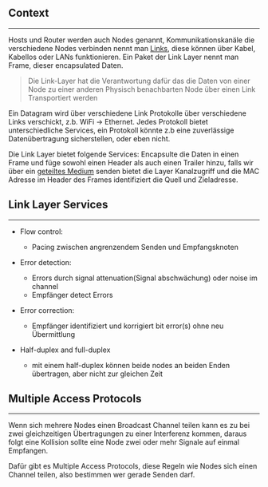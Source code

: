 ## Context
---
Hosts und Router werden auch Nodes genannt, Kommunikationskanäle die verschiedene Nodes verbinden nennt man [Links](Link.md), diese können über Kabel, Kabellos oder LANs funktionieren.
Ein Paket der Link Layer nennt man Frame, dieser encapsulated Daten.

> Die Link-Layer hat die Verantwortung dafür das die Daten von einer Node zu einer anderen Physisch benachbarten Node über einen Link Transportiert werden

Ein Datagram wird über verschiedene Link Protokolle über verschiedene Links verschickt, z.b. WiFi -> Ethernet. Jedes Protokoll bietet unterschiedliche Services, ein Protokoll könnte z.b eine zuverlässige Datenübertragung sicherstellen, oder eben nicht.

Die Link Layer bietet folgende Services:
Encapsulte die Daten in einen Frame und füge sowohl einen Header als auch einen Trailer hinzu, falls wir über ein [geteiltes Medium](Multiplexing.md) senden bietet die Layer Kanalzugriff und die MAC Adresse im Header des Frames identifiziert die Quell und Zieladresse.

## Link Layer Services
---
- Flow control:
	- Pacing zwischen angrenzendem Senden und Empfangsknoten

- Error detection:
	- Errors durch signal attenuation(Signal abschwächung) oder noise im channel
	- Empfänger detect Errors

- Error correction:
	- Empfänger identifiziert und korrigiert bit error(s) ohne neu Übermittlung

- Half-duplex and full-duplex
	- mit einem half-duplex können beide nodes an beiden Enden übertragen, aber nicht zur gleichen Zeit

## Multiple Access Protocols
---
Wenn sich mehrere Nodes einen Broadcast Channel teilen kann es zu bei zwei gleichzeitigen Übertragungen zu einer Interferenz kommen, daraus folgt eine Kollision sollte eine Node zwei oder mehr Signale auf einmal Empfangen.

Dafür gibt es Multiple Access Protocols, diese Regeln wie Nodes sich einen Channel teilen, also bestimmen wer gerade Senden darf.